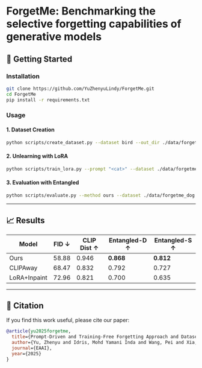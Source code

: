 # ForgetMe: Benchmarking the selective forgetting capabilities of generative models

## 🚀 Getting Started

### Installation

```bash
git clone https://github.com/YuZhenyuLindy/ForgetMe.git
cd ForgetMe
pip install -r requirements.txt
```

### Usage

#### 1. Dataset Creation

```bash
python scripts/create_dataset.py --dataset bird --out_dir ./data/forgetme_bird
```

#### 2. Unlearning with LoRA

```bash
python scripts/train_lora.py --prompt "<cat>" --dataset ./data/forgetme_cat
```

#### 3. Evaluation with Entangled

```bash
python scripts/evaluate.py --method ours --dataset ./data/forgetme_dog
```

---

## 📈 Results

| Model        | FID ↓ | CLIP Dist ↑ | Entangled-D ↑ | Entangled-S ↑ |
| ------------ | ----- | ----------- | ------------- | ------------- |
| Ours         | 58.88 | 0.946       | **0.868**     | **0.812**     |
| CLIPAway     | 68.47 | 0.832       | 0.792         | 0.727         |
| LoRA+Inpaint | 72.96 | 0.821       | 0.700         | 0.635         |

---

## 📜 Citation

If you find this work useful, please cite our paper:

```bibtex
@article{yu2025forgetme,
  title={Prompt-Driven and Training-Free Forgetting Approach and Dataset for Large Language Models},
  author={Yu, Zhenyu and Idris, Mohd Yamani Inda and Wang, Pei and Xia, Yuelong and Xiang, Yong},
  journal={EAAI},
  year={2025}
}
```
